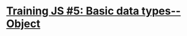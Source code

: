 ﻿# [Training JS #5: Basic data types--Object](https://www.codewars.com/kata/training-js-number-5-basic-data-types-object/)
